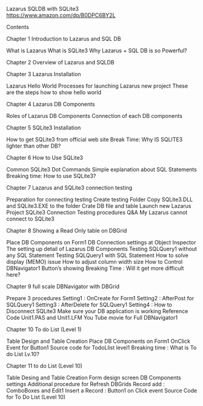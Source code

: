 Lazarus SQLDB with SQLite3<BR>
https://www.amazon.com/dp/B0DPC6BY2L

Contents

Chapter 1 Introduction to Lazarus and SQL DB

 What is Lazarus
 What is SQLite3
 Why Lazarus + SQL DB is so Powerful?

Chapter 2 Overview of Lazarus and SQLDB

Chapter 3 Lazarus Installation

 Lazarus Hello World
 Processes for launching Lazarus new project
 These are the steps how to show hello world

Chapter 4 Lazarus DB Components

 Roles of Lazarus DB Components
 Connection of each DB components

Chapter 5 SQLite3 Installation

 How to get SQLite3 from official web site
 Break Time: Why IS SQLITE3 lighter than other DB?

Chapter 6 How to Use SQLite3

 Common SQLite3 Dot Commands
 Simple explanation about SQL Statements
 Breaking time: How to use SQLite3?

Chapter 7 Lazarus and SQLite3 connection testing

 Preparation for connecting testing
 Create testing Folder
 Copy SQLite3.DLL and SQLite3.EXE to the folder
 Crate DB file and table
 Launch new Lazarus Project
 SQLite3 Connection Testing procedures
 Q&A My Lazarus cannot connect to SQLite3

Chapter 8 Showing a Read Only table on DBGrid

 Place DB Components on Form1
 DB Connection settings at Object Inspector
 The setting up detail of Lazarus DB Components
 Testing SQLQuery1 without any SQL Statement
 Testing SQLQuery1 with SQL Statement
 How to solve display (MEMO) issue
 How to adjust column width size
 How to Control DBNavigator1 Button’s showing
 Breaking Time : Will it get more difficult here?

Chapter 9 full scale DBNavigator with DBGrid

 Prepare 3 procedures
 Setting1 : OnCreate for Form1
 Setting2 : AfterPost for SQLQuery1
 Setting3 : AfterDelete for SQLQuery1
 Setting4 : How to Disconnect SQLite3
 Make sure your DB application is working
 Reference Code Unit1.PAS and Unit1.LFM
 You Tube movie for Full DBNavigator1

Chapter 10 To do List (Level 1)

 Table Design and Table Creation
 Place DB Components on Form1
 OnClick Event for Button1
 Source code for TodoLlist level1
 Breaking time : What is To do List Lv.10?

Chapter 11 to do List (Level 10)

 Table Desing and Table Creation
 Form design screen
 DB Components settings
 Additional procedure for Refresh DBGrids
 Record add : ComboBoxes and Edit1
 Insert a Record : Button1 on Click event
 Source Code for To Do List (Level 10)

